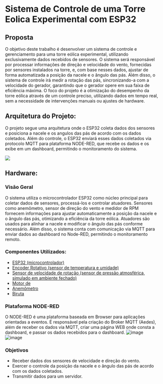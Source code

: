 # Sistema de Controle de uma Torre Eolica Experimental com ESP32

## Proposta

O objetivo deste trabalho é desenvolver um sistema de controle e gerenciamento para uma torre eólica experimental, utilizando exclusivamente dados recebidos de sensores. O sistema será responsável por processar informações de direção e velocidade do vento, fornecidas por sensores instalados na torre, e, com base nesses dados, ajustar de forma automatizada a posição da nacele e o ângulo das pás. Além disso, o sistema de controle irá medir a rotação das pás, sincronizando-a com a velocidade do gerador, garantindo que o gerador opere em sua faixa de eficiência máxima. O foco do projeto é a otimização do desempenho da torre eólica através de um controle preciso, utilizando dados em tempo real, sem a necessidade de intervenções manuais ou ajustes de hardware.

## Arquitetura do Projeto:

O projeto segue uma arquitetura onde o ESP32 coleta dados dos sensores e posiciona a nacele e os angulos das pás de acordo com os dados coletados. Além do controle, o ESP32 enviará esses dados coletados via protocolo MQTT para plataforma NODE-RED, que recebe os dados e os exibe em um dashboard, permitindo o monitoramento do sistema.

<img src="/Sistema de Controle Torre Eólica.png">

## Hardware:

### Visão Geral

O sistema utiliza o microcontrolador ESP32 como núcleo principal para coletar dados de sensores, processá-los e controlar atuadores. Sensores como anemômetro, sensor de direção do vento e medidor de RPM fornecem informações para ajustar automaticamente a posição da nacele e o ângulo das pás, otimizando a eficiência da torre eólica. Atuadores são usados para alinhar a nacele e modificar o ângulo das pás conforme necessário. Além disso, o sistema conta com comunicação via MQTT para enviar dados ao dashboard no Node-RED, permitindo o monitoramento remoto.

### Componentes Utilizados:

- [ESP32 (microcontrolador)]()
- [Encoder Rotativo (sensor de temperatura e umidade)]()
- [Sensor de velocidade de rotação (sensor de pressão atmosférica, simulado em ambiente fechado)]()
- [Motor de ]()
- [Anemômetro]()
- [Biruta]()


### Plataforma NODE-RED

O NODE-RED é uma plataforma baseada em Browser para aplicações orientadas a eventos. É responsável pela criação do Broker MQTT (Aedes), além de receber os dados via MQTT, criar uma página WEB onde consta a dashboard, e passar os dados recebidos para o dashboard.
![image](https://github.com/user-attachments/assets/8166ffa2-e58d-47e6-82a4-4ad5feec9738)
![image](https://github.com/user-attachments/assets/d772308c-2259-4324-8865-a00badf1c3c3)



### Objetivos

- Receber dados dos sensores de velocidade e direção do vento.
- Exercer o controle da posição da nacele e o ângulo das pás de acordo com os dados coletados.
- Transmitir dados para um servidor.
